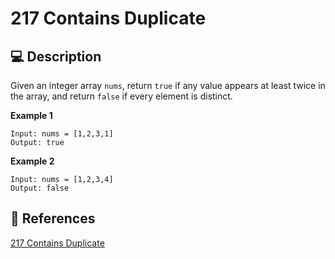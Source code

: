 # 217 Contains Duplicate

## 💻 Description
Given an integer array `nums`, return `true` if any value appears at least twice in the array, and return `false` if every element is distinct.

**Example 1**

```
Input: nums = [1,2,3,1]
Output: true
```

**Example 2**

```
Input: nums = [1,2,3,4]
Output: false
```

## 🔗 References

[217 Contains Duplicate](https://leetcode.com/problems/contains-duplicate/)